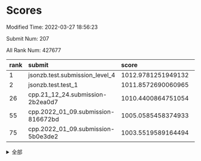 # Scores

Modified Time: 2022-03-27 18:56:23

Submit Num: 207

All Rank Num: 427677

| rank |               submit               |       score        |       sigma        | pk_num |
| :--- | :--------------------------------- | :----------------- | :----------------- | :----- |
| 1    | jsonzb.test.submission_level_4     | 1012.9781251949132 | 0.838050124844179  | 8260   |
| 2    | jsonzb.test.test_1                 | 1011.8572690060965 | 0.7775051233519578 | 8263   |
| 26   | cpp.21_12_24.submission-2b2ea0d7   | 1010.4400864751054 | 0.7505236459745485 | 8267   |
| 55   | cpp.2022_01_09.submission-816672bd | 1005.0585458374933 | 0.7149190378088596 | 8264   |
| 75   | cpp.2022_01_09.submission-5b0e3de2 | 1003.5519589164494 | 0.7219867434126489 | 8260   |


<details>
<summary>全部</summary>

| rank |                 submit                 |       score        |       sigma        | pk_num |
| :--- | :------------------------------------- | :----------------- | :----------------- | :----- |
| 1    | jsonzb.test.submission_level_4         | 1012.9781251949132 | 0.838050124844179  | 8260   |
| 2    | jsonzb.test.test_1                     | 1011.8572690060965 | 0.7775051233519578 | 8263   |
| 3    | gobigger.level_3.submission_level_3_2  | 1011.5032744968969 | 0.7599921138308454 | 8264   |
| 4    | gobigger.level_3.submission_level_3_47 | 1011.2567373740101 | 0.752306171939931  | 8269   |
| 5    | gobigger.level_3.submission_level_3_48 | 1011.1870991083342 | 0.7661162948255724 | 8267   |
| 6    | gobigger.level_3.submission_level_3_8  | 1011.1833202714068 | 0.7753477518810746 | 8267   |
| 7    | gobigger.level_3.submission_level_3_30 | 1011.085602419463  | 0.7856716920680593 | 8267   |
| 8    | gobigger.level_3.submission_level_3_38 | 1011.0431966955173 | 0.7721102721243487 | 8264   |
| 9    | gobigger.level_3.submission_level_3_43 | 1011.0411847138218 | 0.7748668804934138 | 8269   |
| 10   | gobigger.level_3.submission_level_3_15 | 1011.0400189681172 | 0.7751208269972469 | 8265   |
| 11   | gobigger.level_3.submission_level_3_21 | 1010.9075826008152 | 0.7582173940613172 | 8267   |
| 12   | gobigger.level_3.submission_level_3_19 | 1010.8216618031006 | 0.7659093919806258 | 8261   |
| 13   | gobigger.level_3.submission_level_3_11 | 1010.7993032663032 | 0.7673762697147618 | 8265   |
| 14   | gobigger.level_3.submission_level_3_26 | 1010.7961000160168 | 0.7642812740045569 | 8266   |
| 15   | gobigger.level_3.submission_level_3_25 | 1010.7747220013773 | 0.7462547313038849 | 8263   |
| 16   | gobigger.level_3.submission_level_3_32 | 1010.7305683591903 | 0.769768123600368  | 8265   |
| 17   | gobigger.level_3.submission_level_3_22 | 1010.7137164693231 | 0.7632899053549074 | 8263   |
| 18   | gobigger.level_3.submission_level_3_37 | 1010.668873964983  | 0.7689210390861195 | 8269   |
| 19   | gobigger.level_3.submission_level_3_6  | 1010.6679067714779 | 0.7717705866172252 | 8268   |
| 20   | gobigger.level_3.submission_level_3_13 | 1010.6417742953457 | 0.7728796930072683 | 8270   |
| 21   | gobigger.level_3.submission_level_3_16 | 1010.6249341373115 | 0.7581707897516616 | 8266   |
| 22   | gobigger.level_3.submission_level_3_33 | 1010.6025080049407 | 0.769013278147881  | 8262   |
| 23   | gobigger.level_3.submission_level_3_4  | 1010.5610701969408 | 0.7476698949945073 | 8265   |
| 24   | gobigger.level_3.submission_level_3_42 | 1010.5573621123095 | 0.7672068506041411 | 8264   |
| 25   | gobigger.level_3.submission_level_3_39 | 1010.4427667936869 | 0.7674773381972061 | 8261   |
| 26   | cpp.21_12_24.submission-2b2ea0d7       | 1010.4400864751054 | 0.7505236459745485 | 8267   |
| 27   | gobigger.level_3.submission_level_3_24 | 1010.4092716933386 | 0.7644643992390983 | 8270   |
| 28   | gobigger.level_3.submission_level_3_31 | 1010.3991485503807 | 0.7741817957560948 | 8261   |
| 29   | gobigger.level_3.submission_level_3_9  | 1010.3343740383278 | 0.7788347747928437 | 8264   |
| 30   | gobigger.level_3.submission_level_3_3  | 1010.3231331317205 | 0.7544331093078168 | 8259   |
| 31   | gobigger.level_3.submission_level_3_49 | 1009.9739462077772 | 0.7645563333697317 | 8267   |
| 32   | gobigger.level_3.submission_level_3_17 | 1009.8501625074275 | 0.7601892517894028 | 8265   |
| 33   | gobigger.level_3.submission_level_3_36 | 1009.7759277048499 | 0.7454191913170165 | 8265   |
| 34   | gobigger.level_3.submission_level_3_10 | 1009.7322454811587 | 0.750121603579947  | 8268   |
| 35   | gobigger.level_3.submission_level_3_41 | 1009.6848773246402 | 0.7519778191090443 | 8267   |
| 36   | gobigger.level_3.submission_level_3_45 | 1009.615945380674  | 0.7484549196539036 | 8263   |
| 37   | gobigger.level_3.submission_level_3_44 | 1009.5715843823127 | 0.7603595492943727 | 8265   |
| 38   | gobigger.level_3.submission_level_3_18 | 1009.5033637691804 | 0.7565231141956145 | 8261   |
| 39   | gobigger.level_3.submission_level_3_1  | 1009.4603216247397 | 0.7723562972926451 | 8263   |
| 40   | gobigger.level_3.submission_level_3_0  | 1009.4517200348307 | 0.7575119515617686 | 8265   |
| 41   | gobigger.level_3.submission_level_3_35 | 1009.2931077487605 | 0.7358417167590465 | 8260   |
| 42   | gobigger.level_3.submission_level_3_7  | 1009.2465426440491 | 0.7527119243546446 | 8263   |
| 43   | gobigger.level_3.submission_level_3_34 | 1009.1752296580195 | 0.7492378618248744 | 8263   |
| 44   | gobigger.level_3.submission_level_3_29 | 1009.1619141379185 | 0.738483594179673  | 8267   |
| 45   | gobigger.level_3.submission_level_3_46 | 1009.1436571638918 | 0.7531638820537512 | 8260   |
| 46   | gobigger.level_3.submission_level_3_20 | 1009.0008874257652 | 0.7599033788127759 | 8259   |
| 47   | gobigger.level_3.submission_level_3_28 | 1008.9105849633335 | 0.7287224338612336 | 8267   |
| 48   | gobigger.level_3.submission_level_3_40 | 1008.8968580514249 | 0.7297429175189024 | 8264   |
| 49   | gobigger.level_3.submission_level_3_23 | 1008.875741965496  | 0.7418092458074512 | 8267   |
| 50   | gobigger.level_3.submission_level_3_27 | 1008.8133440105723 | 0.7602571832657922 | 8263   |
| 51   | gobigger.level_3.submission_level_3_5  | 1008.7354395849351 | 0.7267815120340156 | 8259   |
| 52   | gobigger.level_3.submission_level_3_14 | 1008.3714094088292 | 0.7454545875998246 | 8261   |
| 53   | gobigger.level_3.submission_level_3_12 | 1008.1427259929991 | 0.7557811741310314 | 8263   |
| 54   | gobigger.level_1.submission_level_1_2  | 1005.1491940836061 | 0.7259341987562813 | 8269   |
| 55   | cpp.2022_01_09.submission-816672bd     | 1005.0585458374933 | 0.7149190378088596 | 8264   |
| 56   | gobigger.level_1.submission_level_1_23 | 1004.8068208872257 | 0.7193584136212354 | 8258   |
| 57   | gobigger.level_1.submission_level_1_8  | 1004.7509603478717 | 0.7140165248680043 | 8265   |
| 58   | gobigger.level_1.submission_level_1_5  | 1004.612772221517  | 0.7200179851479515 | 8265   |
| 59   | gobigger.level_1.submission_level_1_9  | 1004.2512095426052 | 0.7306595031902369 | 8261   |
| 60   | gobigger.level_1.submission_level_1_12 | 1004.1966986145812 | 0.7082268351020122 | 8264   |
| 61   | gobigger.level_1.submission_level_1_41 | 1004.1504408732687 | 0.7347348670899806 | 8266   |
| 62   | gobigger.level_1.submission_level_1_32 | 1003.9774392416033 | 0.7295583558080586 | 8266   |
| 63   | gobigger.level_1.submission_level_1_36 | 1003.8412123749371 | 0.7203233356107056 | 8263   |
| 64   | gobigger.level_1.submission_level_1_1  | 1003.8114995550328 | 0.707859426401762  | 8263   |
| 65   | gobigger.level_1.submission_level_1_24 | 1003.7989727672465 | 0.7247344557902798 | 8268   |
| 66   | gobigger.level_1.submission_level_1_49 | 1003.791681310509  | 0.7292777327892075 | 8262   |
| 67   | gobigger.level_1.submission_level_1_18 | 1003.7498518621619 | 0.7151838979616987 | 8266   |
| 68   | gobigger.level_1.submission_level_1_30 | 1003.7426327786156 | 0.7242088261183609 | 8261   |
| 69   | gobigger.level_1.submission_level_1_6  | 1003.7197275248459 | 0.7231901984968556 | 8262   |
| 70   | gobigger.level_1.submission_level_1_13 | 1003.6968098427052 | 0.7177034195127111 | 8266   |
| 71   | gobigger.level_1.submission_level_1_44 | 1003.6345488573302 | 0.7076901888034784 | 8261   |
| 72   | gobigger.level_1.submission_level_1_17 | 1003.6286842598562 | 0.7175503602772486 | 8266   |
| 73   | gobigger.level_1.submission_level_1_15 | 1003.6214148365821 | 0.7134774072224738 | 8262   |
| 74   | gobigger.level_1.submission_level_1_7  | 1003.568039282274  | 0.7190619256376818 | 8268   |
| 75   | cpp.2022_01_09.submission-5b0e3de2     | 1003.5519589164494 | 0.7219867434126489 | 8260   |
| 76   | gobigger.level_1.submission_level_1_46 | 1003.5458676041327 | 0.7105441720855288 | 8263   |
| 77   | gobigger.level_1.submission_level_1_48 | 1003.5390489641288 | 0.7194665581597166 | 8259   |
| 78   | gobigger.level_1.submission_level_1_22 | 1003.5370304138598 | 0.7160826028520048 | 8266   |
| 79   | gobigger.level_1.submission_level_1_35 | 1003.527831305818  | 0.7113101984112351 | 8264   |
| 80   | gobigger.level_1.submission_level_1_20 | 1003.5250894595432 | 0.7218996193127908 | 8269   |
| 81   | gobigger.level_1.submission_level_1_19 | 1003.4859166452862 | 0.723208179271689  | 8271   |
| 82   | gobigger.level_1.submission_level_1_38 | 1003.4171671197354 | 0.7181607999398566 | 8266   |
| 83   | gobigger.level_1.submission_level_1_21 | 1003.3440657739286 | 0.7216276615789113 | 8260   |
| 84   | gobigger.level_1.submission_level_1_39 | 1003.2222428220791 | 0.7141012838646469 | 8261   |
| 85   | gobigger.level_1.submission_level_1_34 | 1003.1802091788918 | 0.7239656089472516 | 8264   |
| 86   | gobigger.level_1.submission_level_1_37 | 1003.1504805352438 | 0.7098272139871656 | 8264   |
| 87   | gobigger.level_1.submission_level_1_45 | 1003.1077981985767 | 0.7056148955698305 | 8264   |
| 88   | gobigger.level_1.submission_level_1_0  | 1003.0902589125611 | 0.7123720224720355 | 8267   |
| 89   | gobigger.level_1.submission_level_1_40 | 1003.0187561944414 | 0.7272843844612614 | 8263   |
| 90   | gobigger.level_1.submission_level_1_31 | 1003.0042490663288 | 0.7096270180613626 | 8265   |
| 91   | gobigger.level_1.submission_level_1_10 | 1002.9335640869468 | 0.7104540954123004 | 8267   |
| 92   | gobigger.level_1.submission_level_1_43 | 1002.9272439451177 | 0.713981902304801  | 8268   |
| 93   | gobigger.level_1.submission_level_1_33 | 1002.9242955441767 | 0.7191716225854863 | 8264   |
| 94   | gobigger.level_1.submission_level_1_11 | 1002.9168151655592 | 0.7137037417101655 | 8263   |
| 95   | gobigger.level_1.submission_level_1_25 | 1002.8975545218984 | 0.7079107039141206 | 8261   |
| 96   | gobigger.level_1.submission_level_1_4  | 1002.8746871566107 | 0.7231276487897944 | 8267   |
| 97   | gobigger.level_1.submission_level_1_16 | 1002.7282454611899 | 0.7118509382536508 | 8266   |
| 98   | gobigger.level_1.submission_level_1_27 | 1002.6622875847913 | 0.7108876798364845 | 8265   |
| 99   | gobigger.level_1.submission_level_1_29 | 1002.2373486327396 | 0.7240760610656881 | 8262   |
| 100  | gobigger.level_1.submission_level_1_26 | 1002.1926770986626 | 0.716321585046603  | 8265   |
| 101  | gobigger.level_1.submission_level_1_47 | 1002.1843477440439 | 0.7240888957647381 | 8272   |
| 102  | gobigger.level_1.submission_level_1_3  | 1002.1662085835642 | 0.7108736621034777 | 8261   |
| 103  | gobigger.level_1.submission_level_1_42 | 1002.067031885896  | 0.7135466321476591 | 8264   |
| 104  | gobigger.level_1.submission_level_1_28 | 1001.8325166765217 | 0.7116085153995775 | 8268   |
| 105  | gobigger.level_1.submission_level_1_14 | 1001.4336580455467 | 0.7201363300367416 | 8262   |
| 106  | gobigger.random.submission_random_41   | 997.3428905744521  | 0.704977326785447  | 8266   |
| 107  | gobigger.random.submission_random_19   | 997.3159484732724  | 0.7018544560358205 | 8266   |
| 108  | gobigger.random.submission_random_44   | 997.1702078676518  | 0.7139395489432424 | 8260   |
| 109  | gobigger.random.submission_random_16   | 997.1583313863028  | 0.7025419479501895 | 8270   |
| 110  | gobigger.random.submission_random_30   | 997.073550127713   | 0.7092825410639083 | 8260   |
| 111  | gobigger.random.submission_random_49   | 997.0359427884979  | 0.7019405426729065 | 8273   |
| 112  | gobigger.random.submission_random_48   | 996.9413001963297  | 0.7031587887858646 | 8260   |
| 113  | gobigger.random.submission_random_11   | 996.9373005999493  | 0.71738620231025   | 8264   |
| 114  | gobigger.random.submission_random_26   | 996.8163996413307  | 0.7070747354171572 | 8263   |
| 115  | gobigger.random.submission_random_12   | 996.794884013328   | 0.7185761617123358 | 8262   |
| 116  | gobigger.random.submission_random_20   | 996.790570673584   | 0.7220250863492588 | 8265   |
| 117  | gobigger.random.submission_random_24   | 996.7766221971345  | 0.7066322327185541 | 8264   |
| 118  | gobigger.random.submission_random_8    | 996.7178660959354  | 0.7020055662160228 | 8261   |
| 119  | gobigger.random.submission_random_39   | 996.6592504332787  | 0.708014671959474  | 8267   |
| 120  | gobigger.random.submission_random_36   | 996.5331519403348  | 0.7200884699909883 | 8262   |
| 121  | gobigger.random.submission_random_21   | 996.4098838714208  | 0.7105628004856406 | 8262   |
| 122  | gobigger.random.submission_random_27   | 996.3288602665913  | 0.7082146946598163 | 8269   |
| 123  | gobigger.random.submission_random_2    | 996.2846279368707  | 0.708661936174712  | 8267   |
| 124  | gobigger.random.submission_random_43   | 996.2702106905394  | 0.7168949042001141 | 8267   |
| 125  | gobigger.random.submission_random_13   | 996.2297907862508  | 0.7082786291608446 | 8261   |
| 126  | gobigger.random.submission_random_35   | 996.1608481049516  | 0.7070551200573376 | 8265   |
| 127  | gobigger.random.submission_random_31   | 996.1047441867756  | 0.7116663745006911 | 8266   |
| 128  | gobigger.random.submission_random_9    | 996.1024601705299  | 0.7075937324315027 | 8259   |
| 129  | gobigger.random.submission_random_5    | 996.1022406793265  | 0.7225071920193731 | 8264   |
| 130  | gobigger.random.submission_random_6    | 996.0962113530095  | 0.7123411614876924 | 8260   |
| 131  | gobigger.random.submission_random_18   | 996.0694513613013  | 0.7179655091044448 | 8262   |
| 132  | gobigger.random.submission_random_32   | 996.0082459843871  | 0.7039052801317365 | 8266   |
| 133  | gobigger.random.submission_random_17   | 995.9749256692514  | 0.7216325028992927 | 8265   |
| 134  | gobigger.random.submission_random_0    | 995.9178149629984  | 0.7163774956916219 | 8263   |
| 135  | gobigger.random.submission_random_7    | 995.8789140202139  | 0.7016520712681084 | 8271   |
| 136  | gobigger.random.submission_random_14   | 995.7947582905678  | 0.7071355433564053 | 8262   |
| 137  | gobigger.random.submission_random_46   | 995.7509383475566  | 0.7283622394221417 | 8264   |
| 138  | gobigger.random.submission_random_15   | 995.7182941008515  | 0.7138440865866292 | 8261   |
| 139  | gobigger.random.submission_random_40   | 995.6035907096573  | 0.7195472279189138 | 8267   |
| 140  | gobigger.random.submission_random_33   | 995.5637134503531  | 0.7134250249500625 | 8260   |
| 141  | gobigger.random.submission_random_38   | 995.4389613236824  | 0.7094680247016948 | 8264   |
| 142  | gobigger.random.submission_random_45   | 995.3994597272759  | 0.7198267504990656 | 8262   |
| 143  | gobigger.random.submission_random_47   | 995.3700198080251  | 0.699880543235303  | 8262   |
| 144  | gobigger.random.submission_random_4    | 995.2235995057902  | 0.7084426114423983 | 8267   |
| 145  | gobigger.random.submission_random_37   | 995.2047484697434  | 0.6998543097295348 | 8266   |
| 146  | gobigger.random.submission_random_34   | 995.1582630958053  | 0.7220785586045043 | 8261   |
| 147  | gobigger.random.submission_random_10   | 995.0858797694319  | 0.7177551732659637 | 8266   |
| 148  | gobigger.random.submission_random_29   | 995.0477370870249  | 0.718417099687617  | 8264   |
| 149  | gobigger.random.submission_random_42   | 994.9821353572967  | 0.725459369505609  | 8265   |
| 150  | gobigger.random.submission_random_28   | 994.948915800782   | 0.7120509871180826 | 8270   |
| 151  | gobigger.random.submission_random_23   | 994.9147285213526  | 0.715043059113676  | 8259   |
| 152  | gobigger.random.submission_random_1    | 994.8317333743137  | 0.7206172160726477 | 8261   |
| 153  | gobigger.random.submission_random_3    | 994.6538440072853  | 0.7164991408369448 | 8262   |
| 154  | gobigger.random.submission_random_25   | 994.5557255446971  | 0.725325444188834  | 8266   |
| 155  | gobigger.random.submission_random_22   | 994.3622279359004  | 0.7088823034554851 | 8268   |
| 156  | gobigger.level_2.submission_level_2_27 | 994.016187146552   | 0.7168951169042419 | 8265   |
| 157  | gobigger.level_2.submission_level_2_21 | 993.8295279771204  | 0.7252768241371381 | 8265   |
| 158  | gobigger.level_2.submission_level_2_43 | 993.7643199145663  | 0.7397686331998052 | 8264   |
| 159  | gobigger.level_2.submission_level_2_32 | 993.4451716253947  | 0.7271315006687001 | 8262   |
| 160  | gobigger.level_2.submission_level_2_46 | 993.3673547240016  | 0.7246833843471804 | 8267   |
| 161  | gobigger.level_2.submission_level_2_9  | 993.2411352178135  | 0.7298383497210293 | 8268   |
| 162  | gobigger.level_2.submission_level_2_19 | 993.1219793860952  | 0.7355721893913282 | 8266   |
| 163  | gobigger.level_2.submission_level_2_8  | 992.9762711511722  | 0.7582336349843318 | 8264   |
| 164  | gobigger.level_2.submission_level_2_29 | 992.9233696820623  | 0.7202754798419639 | 8265   |
| 165  | gobigger.level_2.submission_level_2_45 | 992.8680979259382  | 0.7391266845528573 | 8267   |
| 166  | gobigger.level_2.submission_level_2_25 | 992.7414785663555  | 0.7372888729851683 | 8272   |
| 167  | gobigger.level_2.submission_level_2_12 | 992.7054560845038  | 0.7517606870307668 | 8267   |
| 168  | gobigger.level_2.submission_level_2_18 | 992.653026607754   | 0.7302521654886527 | 8267   |
| 169  | gobigger.level_2.submission_level_2_28 | 992.5818801367762  | 0.7445661106130886 | 8266   |
| 170  | gobigger.level_2.submission_level_2_17 | 992.5050022799788  | 0.7280765175281299 | 8266   |
| 171  | gobigger.level_2.submission_level_2_48 | 992.478088017833   | 0.7477931981343712 | 8265   |
| 172  | gobigger.level_2.submission_level_2_36 | 992.4773592143767  | 0.7556416057831831 | 8270   |
| 173  | gobigger.level_2.submission_level_2_35 | 992.4434872556066  | 0.7465818412516358 | 8259   |
| 174  | gobigger.level_2.submission_level_2_6  | 992.4287893524817  | 0.7378340693033657 | 8259   |
| 175  | gobigger.level_2.submission_level_2_2  | 992.3639835510675  | 0.7479802873544735 | 8268   |
| 176  | gobigger.level_2.submission_level_2_13 | 992.3430856072459  | 0.7364324926656722 | 8261   |
| 177  | gobigger.level_2.submission_level_2_24 | 992.2689956965718  | 0.7415316310918654 | 8264   |
| 178  | gobigger.level_2.submission_level_2_30 | 992.1664824479135  | 0.7394563550740048 | 8264   |
| 179  | gobigger.level_2.submission_level_2_10 | 992.122921089467   | 0.7367381788026844 | 8265   |
| 180  | gobigger.level_2.submission_level_2_41 | 992.1190070924024  | 0.7396834546643717 | 8260   |
| 181  | gobigger.level_2.submission_level_2_5  | 992.1117073172873  | 0.7454425459312147 | 8267   |
| 182  | gobigger.level_2.submission_level_2_20 | 992.1093482976092  | 0.7505253559171107 | 8264   |
| 183  | gobigger.level_2.submission_level_2_16 | 992.0890642321147  | 0.7305394432597181 | 8265   |
| 184  | gobigger.level_2.submission_level_2_44 | 992.0559693934836  | 0.7412014139337058 | 8266   |
| 185  | gobigger.level_2.submission_level_2_38 | 991.8793845900715  | 0.7469876413377023 | 8259   |
| 186  | gobigger.level_2.submission_level_2_42 | 991.8575616781955  | 0.740316076473555  | 8266   |
| 187  | gobigger.level_2.submission_level_2_11 | 991.853490502111   | 0.748767499267778  | 8260   |
| 188  | gobigger.level_2.submission_level_2_15 | 991.7738399688543  | 0.7336207909559477 | 8265   |
| 189  | gobigger.level_2.submission_level_2_22 | 991.6682439205323  | 0.7467267296343746 | 8260   |
| 190  | gobigger.level_2.submission_level_2_23 | 991.5462288304512  | 0.7416743250512775 | 8265   |
| 191  | gobigger.level_2.submission_level_2_1  | 991.4936558645278  | 0.7558904743562521 | 8262   |
| 192  | gobigger.level_2.submission_level_2_37 | 991.4835091531922  | 0.7600105960287251 | 8262   |
| 193  | gobigger.level_2.submission_level_2_26 | 991.4728954494327  | 0.753628711308577  | 8263   |
| 194  | gobigger.level_2.submission_level_2_14 | 991.419837541532   | 0.7358069991326915 | 8265   |
| 195  | gobigger.level_2.submission_level_2_0  | 991.3879864922461  | 0.7430309666107905 | 8267   |
| 196  | gobigger.level_2.submission_level_2_3  | 991.276972036355   | 0.7589060428160374 | 8264   |
| 197  | gobigger.level_2.submission_level_2_7  | 991.261488057366   | 0.7752891204765305 | 8267   |
| 198  | gobigger.level_2.submission_level_2_39 | 991.1973184437875  | 0.7520615303387236 | 8259   |
| 199  | gobigger.level_2.submission_level_2_47 | 991.1719975359637  | 0.7389013163392162 | 8262   |
| 200  | gobigger.level_2.submission_level_2_40 | 991.1404931059694  | 0.7674882396197413 | 8265   |
| 201  | gobigger.level_2.submission_level_2_31 | 990.7912885889882  | 0.7636583672483025 | 8263   |
| 202  | gobigger.level_2.submission_level_2_34 | 990.6467547725147  | 0.7514790985785261 | 8265   |
| 203  | gobigger.level_2.submission_level_2_33 | 990.6247558965384  | 0.7490608469305163 | 8263   |
| 204  | gobigger.level_2.submission_level_2_49 | 990.5840255454658  | 0.7624995766790957 | 8262   |
| 205  | gobigger.level_2.submission_level_2_4  | 990.4553694202933  | 0.7673009142049301 | 8264   |
| 206  | gobigger.none.submission_none_0        | 976.6560319112906  | 1.3956323793091296 | 8261   |
| 207  | gobigger.none.submission_none_1        | 975.9390798322628  | 1.5220573540161637 | 8264   |

</details>